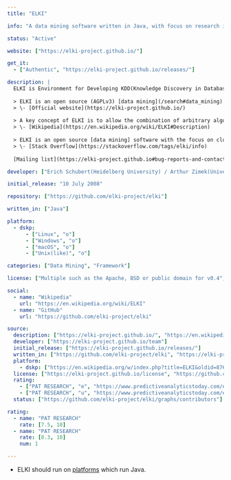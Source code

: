 ```yaml
---
title: "ELKI"

info: "A data mining software written in Java, with focus on research in algorithms"

status: "Active"

website: ["https://elki-project.github.io/"]

get_it:
  - ["Authentic", "https://elki-project.github.io/releases/"]

description: |
  ELKI is Environment for Developing KDD(Knowledge Discovery in Databases, "[Data Mining](/search#data_mining)")-Applications Supported by Index-Structures.
  
  > ELKI is an open source (AGPLv3) [data mining](/search#data_mining) software written in Java. The focus of ELKI is research in algorithms, with an emphasis on unsupervised methods in cluster analysis and outlier detection. In order to achieve high performance and scalability, ELKI offers data index structures such as the R*-tree that can provide major performance gains. ELKI is designed to be easy to extend for researchers and students in this domain, and welcomes contributions of additional methods. ELKI aims at providing a large collection of highly parameterizable algorithms, in order to allow easy and fair evaluation and benchmarking of algorithms.
  > \- [Official website](https://elki-project.github.io/)
  
  > A key concept of ELKI is to allow the combination of arbitrary algorithms, data types, distance functions and indexes and evaluate these combinations. When developing new algorithms or index structures, the existing components can be reused and combined.
  > \- [Wikipedia](https://en.wikipedia.org/wiki/ELKI#Description)
  
  > ELKI is an open source [data mining] software with the focus on cluster analysis and outlier detection. In contrast to most other tools, it has support for index structures.
  > \- [Stack Overflow](https://stackoverflow.com/tags/elki/info)
  
  [Mailing list](https://elki-project.github.io#bug-reports-and-contact) I [Stack Overflow Q&A](https://stackoverflow.com/questions/tagged/elki) I [FAQ](https://elki-project.github.io/faq)

developer: ["Erich Schubert(Heidelberg University) / Arthur Zimek(University of Southern Denmark) Ludwig Maximilians University of München", "other contributors"]

initial_release: "10 July 2008"

repository: ["https://github.com/elki-project/elki"]

written_in: ["Java"]

platform:
  - dskp:
      - ["Linux", "o"]
      - ["Windows", "o"]
      - ["macOS", "o"]
      - ["Unix(like)", "o"]

categories: ["Data Mining", "Framework"]

license: ["Multiple such as the Apache, BSD or public domain for v0.4", "AGPL v3 for v0.4 onward"]

social:
  - name: "Wikipedia"
    url: "https://en.wikipedia.org/wiki/ELKI"
  - name: "GitHub"
    url: "https://github.com/elki-project/elki"

source:
  description: ["https://elki-project.github.io/", "https://en.wikipedia.org/w/index.php?title=ELKI&oldid=876660240", "https://stackoverflow.com/tags/elki/info"]
  developer: ["https://elki-project.github.io/team"]
  initial_release: ["https://elki-project.github.io/releases/"]
  written_in: ["https://github.com/elki-project/elki", "https://elki-project.github.io/"]
  platform:
    - dskp: ["https://en.wikipedia.org/w/index.php?title=ELKI&oldid=876660240"]
  license: ["https://elki-project.github.io/license", "https://github.com/elki-project/elki/blob/master/LICENSE.md"]
  rating:
    - ["PAT RESEARCH", "e", "https://www.predictiveanalyticstoday.com/elki/"]
    - ["PAT RESEARCH", "u", "https://www.predictiveanalyticstoday.com/elki/"]
  status: ["https://github.com/elki-project/elki/graphs/contributors"]

rating:
  - name: "PAT RESEARCH"
    rate: [7.5, 10]
  - name: "PAT RESEARCH"
    rate: [8.3, 10]
    num: 1

---
```

  * ELKI should run on [platforms](#platform) which run Java.